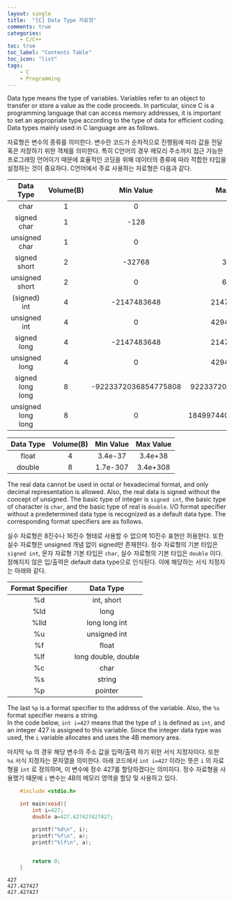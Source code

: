 ```yaml
---
layout: single
title:  "[C] Data Type 자료형"
comments: true
categories:
    - C/C++
toc: true
toc_label: "Contents Table"
toc_icon: "list"
tags: 
    - C
    - Programming
---
```


Data type means the type of variables. Variables refer to an object to transfer or store a value as the code proceeds. In particular, since C is a programming language that can access memory addresses, it is important to set an appropriate type according to the type of data for efficient coding. Data types mainly used in C language are as follows.


자료형은 변수의 종류를 의미한다. 변수란 코드가 순차적으로 진행됨에 따라 값을 전달 혹은 저장하기 위한 객체를 의미한다. 특히 C언어의 경우 메모리 주소까지 접근 가능한 프로그래밍 언어이기 때문에 효율적인 코딩을 위해 데이터의 종류에 따라 적합한 타입을 설정하는 것이 중요하다. C언어에서 주료 사용하는 자료형은 다음과 같다. 



|Data Type | Volume(B) | Min Value | Max Value |
|:---:   |:---:   | :---:   | :---:   |
|char | 1 | 0 | 127 |
|signed char | 1 | -128 | 127 |
|unsigned char | 1 | 0 | 255 |
|signed short | 2 | -32768 | 32767 |
|unsigned short |2 | 0 | 65535 |
| (signed) int | 4 | -2147483648 | 2147483647 |
|unsigned int | 4 | 0 | 4294967295 |
|signed long | 4 | -2147483648 | 2147483647 |
|unsigned long | 4 |0 | 4294967295 |
|signed long long | 8 | -9223372036854775808 | 9223372036854775808 |
|unsigned long long | 8 | 0 | 18499744073709551615 |




|Data Type | Volume(B) | Min Value | Max Value |
|:---:   |:---:   | :---:   | :---:   |
| float | 4 | 3.4e-37 | 3.4e+38 |
| double | 8 | 1.7e-307 | 3.4e+308 |



The real data cannot be used in octal or hexadecimal format, and only decimal representation is allowed. Also, the real data is signed without the concept of unsigned. The basic type of integer is `signed int`, the basic type of character is `char`, and the basic type of real is `double`. I/O format specifier without a predetermined data type is recognized as a default data type. The corresponding format specifiers are as follows.


실수 자료형은 8진수나 16진수 형태로 사용할 수 없으며 10진수 표현만 허용한다. 또한 실수 자료형은 unsigned 개념 없이 signed만 존재한다. 정수 자료형의 기본 타입은 `signed int`, 문자 자료형 기본 타입은 `char`, 실수 자료형의 기본 타입은 `double` 이다. 정해지지 않은 입/출력은 default data type으로 인식된다. 이에 해당하는 서식 지정자는 아래와 같다. 



| Format Specifier | Data Type   |
|:---:   |:---:   | 
| %d | int, short | 
| %ld | long |
| %lld | long long int |
| %u | unsigned int |
| %f | float
| %lf | long double, double|
| %c | char|
| %s | string|
| %p | pointer| 



The last `%p` is a format specifier to the address of the variable. Also, the `%s` format specifier means a string.  
In the code below, `int i=427` means that the type of `i` is defined as `int`, and an integer 427 is assigned to this variable. Since the integer data type was used, the `i` variable allocates and uses the 4B memory area.

마지막 `%p` 의 경우 해당 변수의 주소 값을 입력/출력 하기 위한 서식 지정자이다. 또한 `%s` 서식 지정자는 문자열을 의미한다. 
아래 코드에서 `int i=427` 이라는 뜻은 `i` 의 자료형을 `int` 로 정의하며, 이 변수에 정수 427를 할당하겠다는 의미히다. 정수 자료형을 사용했기 때문에 `i` 변수는 4B의 메모리 영역을 할당 및 사용하고 있다. 




```c
    #include <stdio.h>

    int main(void){
        int i=427;
        double a=427.427427427427;

        printf("%d\n", i);
        printf("%f\n", a);
        printf("%lf\n", a);


        return 0;
    }   
```


```
427
427.427427
427.427427

```
